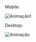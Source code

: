 <p align="center">
 
Mobile:
 
 
 </p>

![Animação1](https://user-images.githubusercontent.com/86811450/145207969-72950995-3e8e-4c80-84fc-b025bb3e6601.gif)
 
 
  
Desktop:

![Animação](https://user-images.githubusercontent.com/86811450/145207387-7447d8fe-54d9-41a2-a669-a7489d2846cf.gif)


